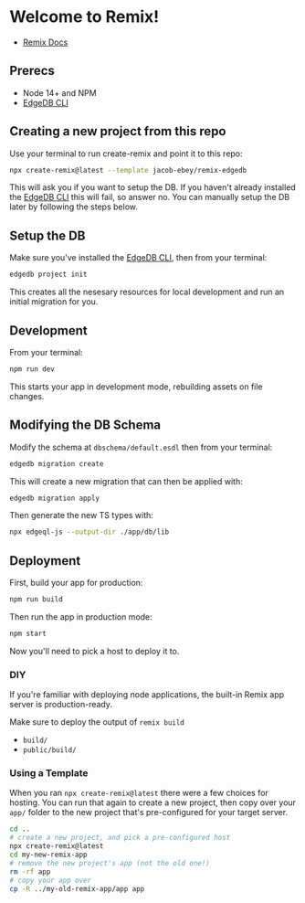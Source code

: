 # Welcome to Remix!

- [Remix Docs](https://remix.run/docs)

## Prerecs

- Node 14+ and NPM
- [EdgeDB CLI](https://www.edgedb.com/install/)

## Creating a new project from this repo

Use your terminal to run create-remix and point it to this repo:
```sh
npx create-remix@latest --template jacob-ebey/remix-edgedb
```

This will ask you if you want to setup the DB. If you haven't already installed the [EdgeDB CLI](https://www.edgedb.com/install/) this will fail, so answer no. You can manually setup the DB later by following the steps below.

## Setup the DB

Make sure you've installed the [EdgeDB CLI](https://www.edgedb.com/install/), then from your terminal:

```sh
edgedb project init
```

This creates all the nesesary resources for local development and run an initial migration for you.

## Development

From your terminal:

```sh
npm run dev
```

This starts your app in development mode, rebuilding assets on file changes.

## Modifying the DB Schema

Modify the schema at `dbschema/default.esdl` then from your terminal:

```sh
edgedb migration create
```

This will create a new migration that can then be applied with:

```sh
edgedb migration apply
```

Then generate the new TS types with:

```sh
npx edgeql-js --output-dir ./app/db/lib
```

## Deployment

First, build your app for production:

```sh
npm run build
```

Then run the app in production mode:

```sh
npm start
```

Now you'll need to pick a host to deploy it to.

### DIY

If you're familiar with deploying node applications, the built-in Remix app server is production-ready.

Make sure to deploy the output of `remix build`

- `build/`
- `public/build/`

### Using a Template

When you ran `npx create-remix@latest` there were a few choices for hosting. You can run that again to create a new project, then copy over your `app/` folder to the new project that's pre-configured for your target server.

```sh
cd ..
# create a new project, and pick a pre-configured host
npx create-remix@latest
cd my-new-remix-app
# remove the new project's app (not the old one!)
rm -rf app
# copy your app over
cp -R ../my-old-remix-app/app app
```
